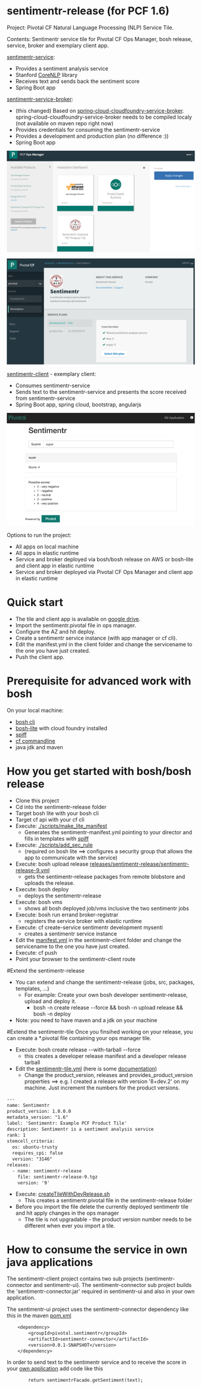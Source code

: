 # sentimentr-release (for PCF 1.6)
Project: Pivotal CF Natural Language Processing (NLP) Service Tile.

Contents: Sentimentr service tile for Pivotal CF Ops Manager, bosh release, service, broker and exemplary client app. 
 
[sentimentr-service](/src/sentimentr-service): 
- Provides a sentiment analysis service
- Stanford [CoreNLP](http://nlp.stanford.edu/software/corenlp.shtml) library
- Receives text and sends back the sentiment score
- Spring Boot app

[sentimentr-service-broker](/src/sentimentr-service-broker):
- (this changed) Based on [spring-cloud-cloudfoundry-service-broker](https://github.com/spring-cloud/spring-cloud-cloudfoundry-service-broker). spring-cloud-cloudfoundry-service-broker needs to be compiled localy (not available on maven repo right now)  
- Provides credentials for consuming the sentimentr-service
- Provides a development and production plan (no difference :))
- Spring Boot app

![Alt text](/docs/ops-manager.png?raw=true "tile")

![Alt text](/docs/app-manager.png?raw=true "app-manager")

[sentimentr-client](/sentimentr-client) - exemplary client:
- Consumes sentimentr-service
- Sends text to the sentimentr-service and presents the score received from sentimentr-service
- Spring Boot app, spring cloud, bootstrap, angularjs

![Alt text](/docs/sentimentr-client.png?raw=true "sentimentr-client")

Options to run the project:
- All apps on local machine
- All apps in elastic runtime
- Service and broker deployed via bosh/bosh release on AWS or bosh-lite and client app in elastic runtime 
- Service and broker deployed via Pivotal CF Ops Manager and client app in elastic runtime 

# Quick start
- The tile and client app is available on [google drive](https://drive.google.com/open?id=0B-JMhN27hCC8b0JVUFlHc3F6VE0&authuser=0).
- Import the sentimentr.pivotal file in ops manager.
- Configure the AZ and hit deploy.
- Create a sentimentr service instance (with app manager or cf cli).
- Edit the manifest.yml in the client folder and change the servicename to the one you have just created.
- Push the client app.

# Prerequisite for advanced work with bosh
On your local machine:
- [bosh cli](https://github.com/cloudfoundry-community/traveling-bosh)
- [bosh-lite](https://github.com/cloudfoundry/bosh-lite) with cloud foundry installed 
- [spiff](https://github.com/cloudfoundry-incubator/spiff/)
- [cf commandline](https://github.com/cloudfoundry/cli)
- java jdk and maven

# How you get started with bosh/bosh release
- Clone this project
- Cd into the sentimentr-release folder
- Target bosh lite with your bosh cli
- Target cf api with your cf cli 
- Execute: [./scripts/make_lite_manifest](/scripts/make_lite_manifest)
	- Generates the sentimentr-manifest.yml pointing to your director and fills in templates with [spiff](https://github.com/cloudfoundry-incubator/spiff/) 
- Execute: [./scripts/add_sec_rule](/scripts/add_sec_rule) 
	- (required on bosh lite ==> configures a security group that allows the app to communicate with the service)
- Execute: bosh upload release [releases/sentimentr-release/sentimentr-release-9.yml](/releases/sentimentr-release/sentimentr-release-9.yml)
	- gets the sentimentr-release packages from remote blobstore and uploads the release.
- Execute: bosh deploy
	- deploys the sentimentr-release
- Execute: bosh vms
	- shows all bosh deployed job/vms inclusive the two sentimentr jobs 
- Execute: bosh run errand broker-registrar
	- registers the service broker with elastic runtime
- Execute: cf create-service  sentimentr development mysenti
	- creates a sentimentr service instance  
- Edit the [manifest.yml](/sentimentr-client/manifest.yml) in the sentimentr-client folder and change the servicename to the one you have just created.
- Execute: cf push
- Point your browser to the sentimentr-client route

#Extend the sentimentr-release
- You can extend and change the sentimentr-release (jobs, src, packages, templates, ...)
	-  For example: Create your own bosh developer sentimentr-release, upload and deploy it.
		- bosh -n create release --force && bosh -n upload release && bosh -n deploy
- Note: you need to have maven and a jdk on your machine 
	
#Extend the sentimentr-tile
Once you finsihed working on your release, you can create a *.pivotal file containing your ops manager tile.
- Execute: bosh create release --with-tarball --force
	- this creates a developer release manifest and a developer release tarball 
- Edit the [sentimentr-tile.yml](/sentimentr-tile.yml) (here is some [documentation](http://docs.pivotal.io/pivotalcf/packaging/))
	- Change the product_version, releases and provides_product_version properties ==> e.g. I created a release with version '8+dev.2' on my machine. Just increment the numbers for the product versions.
```
---
name: Sentimentr                                    
product_version: 1.0.0.0                                     
metadata_version: "1.6"
label: 'Sentimentr: Example PCF Product Tile'
description: Sentimentr is a sentiment analysis service    
rank: 1   
stemcell_criteria:
  os: ubuntu-trusty
  requires_cpi: false
  version: "3146"
releases:                                                 
  - name: sentimentr-release
    file: sentimentr-release-9.tgz
    version: '9'
```
- Execute: [createTileWithDevRelease.sh](/createTileWithDevRelease.sh)
	- This creates a sentimentr.pivotal file in the sentimentr-release folder
- Before you import the file delete the currently deployed sentimentr tile and hit apply changes in the ops manager
	- The tile is not upgradable - the product version number needs to be different when ever you import a tile.

# How to consume the service in own java applications
The sentimentr-client project contains two sub projects (sentimentr-connector and sentimentr-ui). The sentimentr-connector sub project builds the 'sentimentr-connector.jar' required in sentimentr-ui and also in your own application.

The sentimentr-ui project uses the sentimentr-connector dependency like this in the maven [pom.xml](/sentimentr-client/sentimentr-ui/pom.xml)

		<dependency>
			<groupId>pivotal.sentimentr</groupId>
			<artifactId>sentimentr-connector</artifactId>
			<version>0.0.1-SNAPSHOT</version>
		</dependency>

In order to send text to the sentimentr service and to receive the score in your [own application](/sentimentr-client/sentimentr-ui/src/main/java/io/pivotal/fe/sentimentr/client/controller/SentimentrClientController.java) add code like this

			return sentimentrFacade.getSentiment(text);

